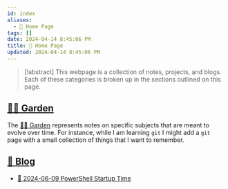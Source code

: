 ```yaml
---
id: index
aliases:
  - 🏡 Home Page
tags: []
date: 2024-04-14 8:45:06 PM
title: 🏡 Home Page
updated: 2024-04-14 8:45:06 PM
---
```


> [!abstract]
> This webpage is a collection of notes, projects, and blogs. Each of these categories is broken up in the sections outlined on this page.


## [👨‍🌾 Garden](garden.md)

The [👨‍🌾 Garden](garden.md) represents notes on specific subjects that are meant to evolve over time. For instance, while I am learning `git` I might add a `git` page with a small collection of things that I want to remember.

## [📝 Blog](blog.md)

* [🐚 2024-06-09 PowerShell Startup Time](2024-06-09-powershell-startup-time.md)